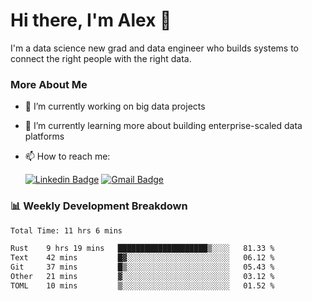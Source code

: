 # Hi there, I'm Alex  👋

I'm a data science new grad and data engineer who builds systems to connect the right people with the right data. 

### More About Me

- 🔭 I’m currently working on big data projects
- 🌱 I’m currently learning more about building enterprise-scaled data platforms
- 📫 How to reach me:

  [![Linkedin Badge](https://img.shields.io/badge/LinkedIn-0077B5?style=for-the-badge&logo=linkedin&logoColor=white)](https://www.linkedin.com/in/itsalexchen) [![Gmail Badge](https://img.shields.io/badge/Gmail-D14836?style=for-the-badge&logo=gmail&logoColor=white)](mailto:itsalexchen@gmail.com)




### 📊 Weekly Development Breakdown
<!--START_SECTION:waka-->

```txt
Total Time: 11 hrs 6 mins

Rust    9 hrs 19 mins   ████████████████████▒░░░░   81.33 %
Text    42 mins         █▓░░░░░░░░░░░░░░░░░░░░░░░   06.12 %
Git     37 mins         █▒░░░░░░░░░░░░░░░░░░░░░░░   05.43 %
Other   21 mins         ▓░░░░░░░░░░░░░░░░░░░░░░░░   03.12 %
TOML    10 mins         ▒░░░░░░░░░░░░░░░░░░░░░░░░   01.52 %
```

<!--END_SECTION:waka-->
